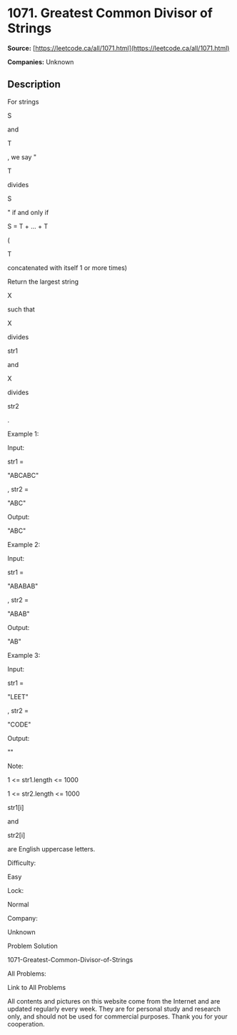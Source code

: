 # 1071. Greatest Common Divisor of Strings

**Source:** [https://leetcode.ca/all/1071.html](https://leetcode.ca/all/1071.html)

**Companies:** Unknown

## Description

For strings

S

and

T

, we say "

T

divides

S

" if and only if

S = T + ... + T

(

T

concatenated with itself 1 or more times)

Return the largest string

X

such that

X

divides

str1

and

X

divides

str2

.

Example 1:

Input:

str1 =

"ABCABC"

, str2 =

"ABC"

Output:

"ABC"

Example 2:

Input:

str1 =

"ABABAB"

, str2 =

"ABAB"

Output:

"AB"

Example 3:

Input:

str1 =

"LEET"

, str2 =

"CODE"

Output:

""

Note:

1 <= str1.length <= 1000

1 <= str2.length <= 1000

str1[i]

and

str2[i]

are English uppercase letters.

Difficulty:

Easy

Lock:

Normal

Company:

Unknown

Problem Solution

1071-Greatest-Common-Divisor-of-Strings

All Problems:

Link to All Problems

All contents and pictures on this website come from the Internet and are updated regularly every week. They are for personal study and research only, and should not be used for commercial purposes. Thank you for your cooperation.


